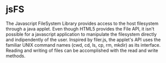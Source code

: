 jsFS
====

The Javascript FileSystem Library provides access to the host filesystem through a java applet. Even though HTML5 provides the File API, it isn't possible for a javascript application to manipulate the filesystem directly and indipendently of the user.
Inspired by filer.js, the applet's API uses the familiar UNIX command names (cwd, cd, ls, cp, rm, mkdir) as its interface. Reading and writing of files can be accomplished with the read and write methods. 
